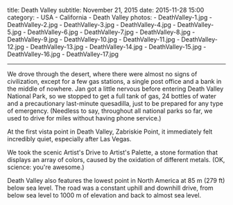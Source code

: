title: Death Valley
subtitle: November 21, 2015
date: 2015-11-28 15:00
category:
	- USA
	- California
	- Death Valley
photos:
	- DeathValley-1.jpg
	- DeathValley-2.jpg
	- DeathValley-3.jpg
	- DeathValley-4.jpg
	- DeathValley-5.jpg
	- DeathValley-6.jpg
	- DeathValley-7.jpg
	- DeathValley-8.jpg
	- DeathValley-9.jpg
	- DeathValley-10.jpg
	- DeathValley-11.jpg
	- DeathValley-12.jpg
	- DeathValley-13.jpg
	- DeathValley-14.jpg
	- DeathValley-15.jpg
	- DeathValley-16.jpg
	- DeathValley-17.jpg
	
---
		
We drove through the desert, where there were almost no signs of civilization, except for a few gas stations, a single post office and a bank in the middle of nowhere. Jan got a little nervous before entering Death Valley National Park, so we stopped to get a full tank of gas, 24 bottles of water and a precautionary last-minute quesadilla, just to be prepared for any type of emergency. (Needless to say, throughout all national parks so far, we used to drive for miles without having phone service.)

At the first vista point in Death Valley, Zabriskie Point, it immediately felt incredibly quiet, especially after Las Vegas.

We took the scenic Artist's Drive to Artist's Palette, a stone formation that displays an array of colors, caused by the oxidation of different metals. (OK, science: you're awesome.)

Death Valley also features the lowest point in North America at 85 m (279 ft) below sea level. The road was a constant uphill and downhill drive, from below sea level to 1000 m of elevation and back to almost sea level.
